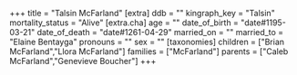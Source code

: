 +++
title = "Talsin McFarland"
[extra]
ddb = ""
kingraph_key = "Talsin"
mortality_status = "Alive"
[extra.cha]
age = ""
date_of_birth = "date#1195-03-21"
date_of_death = "date#1261-04-29"
married_on = ""
married_to = "Elaine Bentayga"
pronouns = ""
sex = ""
[taxonomies]
children = ["Brian McFarland","Llora McFarland"]
families = ["McFarland"]
parents = ["Caleb McFarland","Genevieve Boucher"]
+++

